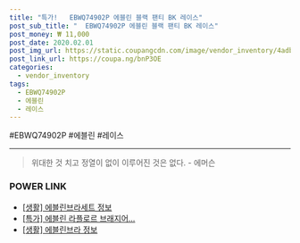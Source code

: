 ```yaml
--- 
title: "특가!   EBWQ74902P 에블린 블랙 팬티 BK 레이스" 
post_sub_title: "  EBWQ74902P 에블린 블랙 팬티 BK 레이스" 
post_money: ₩ 11,000 
post_date: 2020.02.01 
post_img_url: https://static.coupangcdn.com/image/vendor_inventory/4adb/49a7c755013073a462358946694a81b7dd7cddc286e012df5285f5dad553.jpg 
post_link_url: https://coupa.ng/bnP3OE 
categories: 
  - vendor_inventory 
tags: 
  - EBWQ74902P 
  - 에블린 
  - 레이스 
--- 
```

  #EBWQ74902P #에블린 #레이스 
<hr> 

> 위대한 것 치고 정열이 없이 이루어진 것은 없다. - 에머슨 


### POWER LINK

* <a href="https://blog.naver.com/santokki14/221767615325" target="_blank"> [생활] 에블린브라세트 정보 </a>
* <a href="https://blog.naver.com/santokki14/221790507932" target="_blank">[특가] 에블린 라플로르 브래지어...</a>
* <a href="https://blog.naver.com/sakai111/221766238071" target="_blank"> [생활] 에블린브라 정보 </a>
